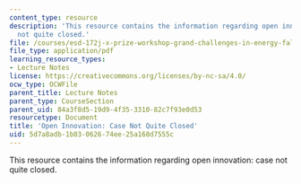 ```yaml
---
content_type: resource
description: 'This resource contains the information regarding open innovation: case
  not quite closed.'
file: /courses/esd-172j-x-prize-workshop-grand-challenges-in-energy-fall-2009/5d7a8adb1b03062674ee25a168d7555c_MITESD_172JF09_Lec02.pdf
file_type: application/pdf
learning_resource_types:
- Lecture Notes
license: https://creativecommons.org/licenses/by-nc-sa/4.0/
ocw_type: OCWFile
parent_title: Lecture Notes
parent_type: CourseSection
parent_uid: 84a3f8d5-19d9-4f35-3310-82c7f93e0d53
resourcetype: Document
title: 'Open Innovation: Case Not Quite Closed'
uid: 5d7a8adb-1b03-0626-74ee-25a168d7555c
---
```

This resource contains the information regarding open innovation: case not quite closed.